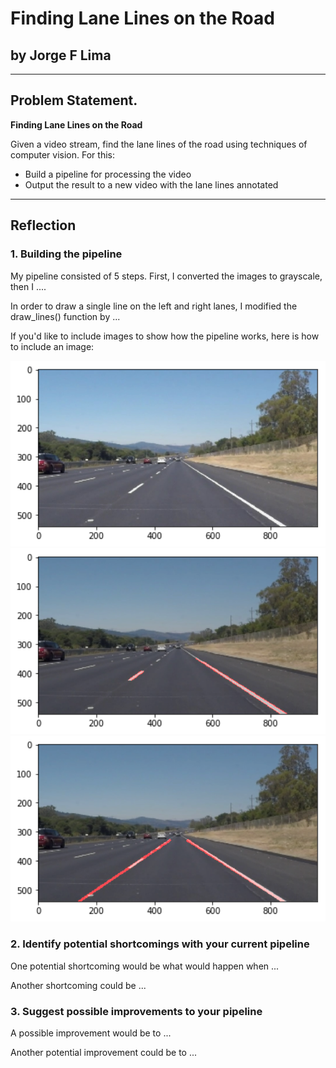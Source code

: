 # Finding Lane Lines on the Road

## by Jorge F Lima

---
## Problem Statement.


**Finding Lane Lines on the Road**

Given a video stream, find the lane lines of the road 
using techniques of computer vision. 
For this:
* Build a pipeline for processing the video
* Output the result to a new video with the lane lines annotated


[//]: # (Image References)

[image1]: ./test_images/solidWhiteRight.jpg "White lines"
[image2]: ./test_images/simple_line_noextrapolation.png "No extrapolation"
[image3]: ./test_images/Full_line_extrapolation.png "extrapolation"

---

## Reflection

### 1. Building the pipeline

My pipeline consisted of 5 steps. First, I converted the images to grayscale, then I .... 

In order to draw a single line on the left and right lanes, I modified the draw_lines() function by ...

If you'd like to include images to show how the pipeline works, here is how to include an image: 

<img src="/test_images/whiteLanes.png" width = "800" alt="White lanes" />


<img src="/test_images/simple_line_noextrapolation.png" width="800" alt="White lane no extrapolation" />



<img src="/test_images/Full_line_extrapolation.png" width="800" alt="White lanes with extrapolation" />


### 2. Identify potential shortcomings with your current pipeline


One potential shortcoming would be what would happen when ... 

Another shortcoming could be ...


### 3. Suggest possible improvements to your pipeline

A possible improvement would be to ...

Another potential improvement could be to ...
